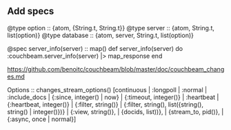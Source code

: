 
Add specs
---------

@type option :: {atom, {String.t, String.t}}
@type server :: {atom, String.t, list(option)}
@type database :: {atom, server, String.t, list(option)}

@spec server_info(server) :: map()
def server_info(server) do
  :couchbeam.server_info(server)
    |> map_response
end



https://github.com/benoitc/couchbeam/blob/master/doc/couchbeam_changes.md


Options :: changes_stream_options() [continuous
     | :longpoll
     | :normal
     | :include_docs
     | {:since, integer() | now}
     | {:timeout, integer()}
     | :heartbeat | {:heartbeat, integer()}
     | {:filter, string()} | {:filter, string(), list({string(), string() | integer()})}
     | {:view, string()},
     | {docids, list))},
     | {stream_to, pid()},
     | {:async, once | normal}]